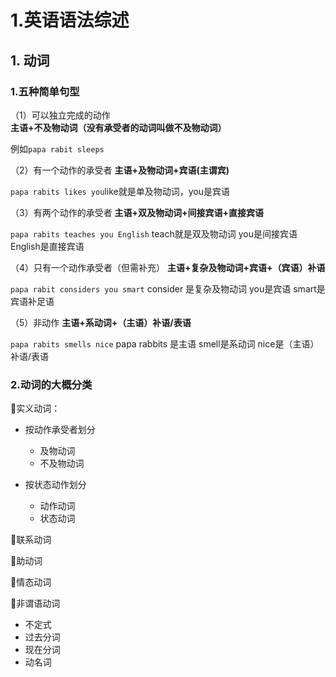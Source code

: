 # 1.英语语法综述

## 1. 动词

### 1.五种简单句型

   （1）可以独立完成的动作                           **主语+不及物动词（没有承受者的动词叫做不及物动词）**

   例如`papa rabit sleeps` 

   （2）有一个动作的承受者         **主语+及物动词+宾语(主谓宾)**

   `papa rabits likes you`like就是单及物动词，you是宾语

   （3）有两个动作的承受者              **主语+双及物动词+间接宾语+直接宾语**

   `papa rabits teaches you English`  teach就是双及物动词 you是间接宾语 English是直接宾语

   （4）只有一个动作承受者（但需补充）              **主语+复杂及物动词+宾语+（宾语）补语**

   `papa rabit considers you smart`  consider 是复杂及物动词  you是宾语  smart是宾语补足语

   （5）非动作                             **主语+系动词+（主语）补语/表语**

   `papa rabits smells nice`    papa rabbits 是主语 smell是系动词 nice是（主语）补语/表语

   ### 2.动词的大概分类

:rabbit:实义动词：

- 按动作承受者划分 

  - 及物动词
  - 不及物动词
- 按状态动作划分

  - 动作动词
  - 状态动词

:rabbit:联系动词

:rabbit:助动词

:rabbit:情态动词

:rabbit:非谓语动词

- 不定式
- 过去分词
- 现在分词
- 动名词

